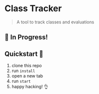 # Class Tracker

> A tool to track classes and evaluations

## :large_blue_diamond: In Progress!

## Quickstart :rocket:

 1. clone this repo
 2. run `install`
 3. open a new tab
 4. run `start`
 5. happy hacking! :ok_hand:
